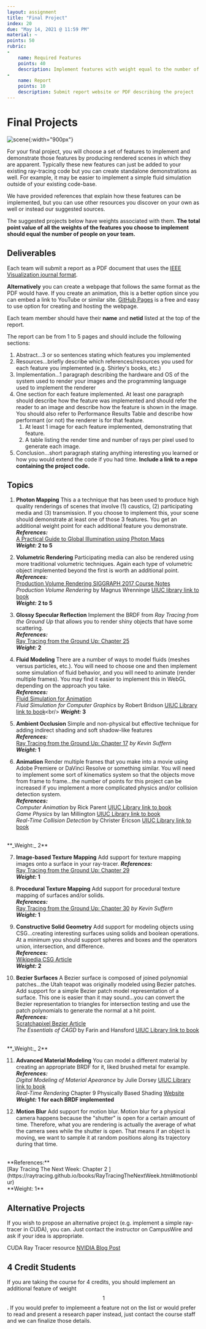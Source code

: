 ```yaml
---
layout: assignment
title: "Final Project"
index: 20
due: "May 14, 2021 @ 11:59 PM"
material: ~
points: 50
rubric:
-
    name: Required Features
    points: 40
    description: Implement features with weight equal to the number of people on the team
-
    name: Report
    points: 10
    description: Submit report website or PDF describing the project
---
```


# Final Projects

![scene](https://illinois-cs419.github.io/img/scene.jpg){:width="900px"}

For your final project, you will choose a set of features to implement and demonstrate those features by producing rendered scenes in which they are apparent. Typically these new features can just be added to your existing ray-tracing code but you can create standalone demonstrations as well. For example, it may be easier to implement a simple fluid simulation outside of your existing code-base.

We have provided references that explain how these features can be implemented, but you can use other resources you discover on your own as well or instead our suggested sources.  

The suggested projects below have weights associated with them. **The total point value of all the weights of the features you choose to implement should equal the number of people on your team.**  

## Deliverables

Each team will submit a report as a PDF document that uses the [IEEE Visualization journal format](https://tc.computer.org/vgtc/publications/journal/).

**Alternatively** you can create a webpage that follows the same format as the PDF would have. If you create an animation, this is a better option since you can embed a link to YouTube or similar site. [GitHub Pages](https://pages.github.com/) is a free and easy to use option for creating and hosting the webpage. 


Each team member should have their **name** and **netid** listed at the top of the report.

The report can be from 1 to 5 pages and should include the following sections:

1.  Abstract...3 or so sentences stating which features you implemented
2. Resources...briefly describe which references/resources you used for each feature you implemented (e.g. Shirley's books, etc.) 
3. Implementation...1 paragraph describing the hardware and OS of the system used to render your images and the programming language used to implement the renderer
4. One section for each feature implemented. At least one paragraph should describe how the feature was implemented and should refer the reader to an image and describe how the feature is shown in the image. You should also refer to Performance Results Table and describe how performant (or not) the renderer is for that feature. 
   1. At least 1 image for each feature implemented, demonstrating that feature.
   2. A table listing the render time and number of rays per pixel used to generate each image.
5. Conclusion...short paragraph stating anything interesting you learned or how you would  extend the code if you had time. 
   **Include a link to a repo containing the project code.**

## Topics

1. **Photon Mapping**
This a a technique that has been used to produce high quality renderings of scenes that involve (1) caustics, (2) participating media and (3) transmission. If you choose to implement this, your scene should demonstrate at least one of those 3 features. You get an additional weight point for each additional feature you demonstrate.<br/>
**_References:_**<br/>
[A Practical Guide to Global Illumination using Photon Maps](http://171.67.77.70/courses/cs348b-01/course8.pdf)<br/>
**_Weight:_ 2 to 5**<br/>
 
2. **Volumetric Rendering**
Participating media can also be rendered using more traditional volumetric techniques. Again each type of volumetric object implemented beyond the first is worth an additional point.<br/>
**_References:_**<br/>
[Production Volume Rendering SIGGRAPH 2017 Course Notes](https://graphics.pixar.com/library/ProductionVolumeRendering/paper.pdf)<br/>
_Production Volume Rendering_ by  Magnus Wrenninge [UIUC library link to book](https://i-share-uiu.primo.exlibrisgroup.com/discovery/fulldisplay?docid=alma99954765801405899&context=L&vid=01CARLI_UIU:CARLI_UIU&tab=LibraryCatalog&lang=en)<br/>
**_Weight:_ 2 to 5**<br/>

3. **Glossy Specular Reflection**
Implement the BRDF from _Ray Tracing from the Ground Up_ that allows you to render shiny objects that have some scattering.<br/>
**_References:_**<br/>
[Ray Tracing from the Ground Up: Chapter 25](https://i-share-uiu.primo.exlibrisgroup.com/discovery/fulldisplay?docid=alma99947038912205899&context=L&vid=01CARLI_UIU:CARLI_UIU&tab=LibraryCatalog&lang=en)<br/> 
**_Weight:_ 2**<br/>

4. **Fluid Modeling**
There are a number of ways to model fluids (meshes versus particles, etc.). You will need to choose one and then implement some simulation of fluid behavior, and you will need to animate (render multiple frames). You may find it easier to implement this in WebGL depending on the approach you take.<br/> 
**_References:_**<br/>
[Fluid Simulation for Animation](https://www.cs.ubc.ca/~rbridson/fluidsimulation/)<br/> 
_Fluid Simulation for Computer Graphics_ by Robert Bridson [UIUC Library link to book](https://i-share-uiu.primo.exlibrisgroup.com/discovery/fulldisplay?docid=alma99954765903705899&context=L&vid=01CARLI_UIU:CARLI_UIU&tab=LibraryCatalog&lang=en_)<br/>
**_Weight:_ 3**<br/>

5. **Ambient Occlusion**
Simple and non-physical but effective technique for adding indirect shading and soft shadow-like features<br/>
**_References:_**<br/>
[Ray Tracing from the Ground Up: Chapter 17](https://i-share-uiu.primo.exlibrisgroup.com/discovery/fulldisplay?docid=alma99947038912205899&context=L&vid=01CARLI_UIU:CARLI_UIU&tab=LibraryCatalog&lang=en) *by Kevin Suffern*<br/>
**_Weight:_ 1**<br/>
   
6. **Animation**
Render multiple frames that you make into a movie using Adobe Premiere or DaVinci Resolve or something similar. You will need to implement some sort of kinematics system so that the objects move from frame to frame...the number of points for this project can be increased if you implement a more complicated physics and/or collision detection system.<br/>
**_References:_**<br/>
_Computer Animation_ by Rick Parent [UIUC Library link to book](https://i-share-uiu.primo.exlibrisgroup.com/discovery/fulldisplay?docid=alma99953422012205899&context=L&vid=01CARLI_UIU:CARLI_UIU&tab=LibraryCatalog&lang=en)<br/>
_Game Physics_ by Ian Millington [UIUC Library link to book](https://i-share-uiu.primo.exlibrisgroup.com/permalink/01CARLI_UIU/gpjosq/alma99661882112205899)<br/>
_Real-Time Collision Detection_ by Christer Ericson [UIUC Library link to book](https://i-share-uiu.primo.exlibrisgroup.com/permalink/01CARLI_UIU/gpjosq/alma99704757712205899)
<br/>
**_Weight:_ 2**<br/>

7. **Image-based Texture Mapping**
Add support for texture mapping images onto a surface in your ray-tracer. 
**_References:_**<br/>
[Ray Tracing from the Ground Up: Chapter 29](https://i-share-uiu.primo.exlibrisgroup.com/discovery/fulldisplay?docid=alma99947038912205899&context=L&vid=01CARLI_UIU:CARLI_UIU&tab=LibraryCatalog&lang=en)<br/>
**_Weight:_ 1**<br/>

8. **Procedural Texture Mapping**
Add support for procedural texture mapping of surfaces and/or solids.<br/>
**_References:_**<br/>
[Ray Tracing from the Ground Up: Chapter 30](https://i-share-uiu.primo.exlibrisgroup.com/discovery/fulldisplay?docid=alma99947038912205899&context=L&vid=01CARLI_UIU:CARLI_UIU&tab=LibraryCatalog&lang=en) *by Kevin Suffern*<br/>
**_Weight:_ 1**<br/>

9. **Constructive Solid Geometry**
Add support for modeling objects using CSG...creating interesting surfaces using solids and boolean operations. At a minimum you should support spheres and boxes and the operators union, intersection, and difference.<br/>
**_References:_**<br/>
[Wikipedia CSG Article](https://en.wikipedia.org/wiki/Constructive_solid_geometry)<br/>
**_Weight:_ 2**<br/>

10. **Bezier Surfaces**
A Bezier surface is composed of joined polynomial patches...the Utah teapot was originally modeled using Bezier patches. Add support for a simple Bezier patch model representation of a surface. This one is easier than it may sound...you can convert the Bezier representation to triangles for intersection testing and use the patch polynomials to generate the normal at a hit point.<br/>
**_References:_**<br/>
[Scratchapixel Bezier Article](https://www.scratchapixel.com/lessons/advanced-rendering/bezier-curve-rendering-utah-teapot/bezier-surface)<br/>
_The Essentials of CAGD_ by Farin and Hansford [UIUC Library link to book](https://i-share-uiu.primo.exlibrisgroup.com/permalink/01CARLI_UIU/gpjosq/alma99888760512205899)
<br/>
**_Weight:_ 2**<br/>

11. **Advanced Material Modeling**
You can model a different material by creating an appropriate BRDF for it, liked brushed metal for example.<br/>
**_References:_**<br/>
_Digital Modeling of Material Apearance_ by Julie Dorsey [UIUC Library link to book](https://www-sciencedirect-com.proxy2.library.illinois.edu/book/9780122211812/digital-modeling-of-material-appearance)<br/>
_Real-Time Rendering_ Chapter 9 Physically Based Shading [Website](http://www.realtimerendering.com/#brdf)<br/>
**_Weight:_  1 for each BRDF implemented** <br/>
    
12. **Motion Blur**
Add support for motion blur. Motion blur for a physical camera happens because the "shutter" is open for a certain amount of time. Therefore, what you are rendering is actually the average of what the camera sees while the shutter is open. That means if an object is moving, we want to sample it at random positions along its trajectory during that time.
<br/>
**References:**<br/>
[Ray Tracing The Next Week: Chapter 2 ](https://raytracing.github.io/books/RayTracingTheNextWeek.html#motionblur)<br/>
**Weight: 1**<br/> 

## Alternative Projects

If you wish to propose an alternative project (e.g. implement a simple ray-tracer in CUDA), you can. Just contact the instructor on CampusWire and ask if your idea is appropriate.

CUDA Ray Tracer resource [NVIDIA Blog Post](https://developer.nvidia.com/blog/accelerated-ray-tracing-cuda/)

## 4 Credit Students 

If you are taking the course for 4 credits, you should implement an additional feature of weight $$1$$. If you would prefer to implemeent a feature not on the list or would prefer to read and present a research paper instead, just contact the course staff and we can finalize those details.


